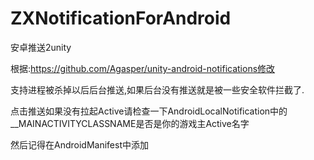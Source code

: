 # ZXNotificationForAndroid
安卓推送2unity

根据:https://github.com/Agasper/unity-android-notifications修改

支持进程被杀掉以后后台推送,如果后台没有推送就是被一些安全软件拦截了.

点击推送如果没有拉起Active请检查一下AndroidLocalNotification中的__MAINACTIVITYCLASSNAME是否是你的游戏主Active名字

然后记得在AndroidManifest中添加
<!--UnityActivity-->
<meta-data 
android:name="unityplayer.UnityActivity" 
android:value="true" /> 